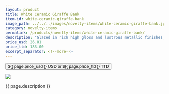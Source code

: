 ```yaml
---
layout: product
title: White Ceramic Giraffe Bank
item-id: white-ceramic-giraffe-bank
image_path: ../../../images/novelty-items/white-ceramic-giraffe-bank.jpg
category: novelty-items
permalink: /products/novelty-items/white-ceramic-giraffe-bank/
description: "Glazed in rich high gloss and lustrous metallic finishes, the new Prinz ceramic collection stands out with over 100 new designs. Add a little personality to your home with one of these colorful characters."
price_usd: 26.81
price_ttd: 183.00
excerpt_separator: <!--more-->
---
```


<button class="bg-blue-500 hover:bg-blue-700 text-white font-bold my-2 py-2 px-4 w-full snipcart-add-item" 
data-item-id="{{ page.item-id }}" 
data-item-price="{{page.price_usd}}"
data-item-url="{{ site.url }}/{{ page.category }}"
data-item-description="{{ page.description }}"
data-item-image="{{ page.image_path }}"
data-item-name="{{ page.title }}"
data-item-categories="{{ page.category }}">
${{ page.price_usd }} USD or ${{ page.price_ttd }} TTD
</button>

<!--more-->
<div class="flex flex-wrap">
  <div class="w-64 p-4 h-auto">
    <a data-fancybox="gallery" href="{{ page.image_path }}"><img src="{{ page.image_path }}"></a>
  </div>
  <div class="sm:flex-1">
    <p class="p-4 text-gray-700">
      {{ page.description }}
    </p>
  </div>
</div>